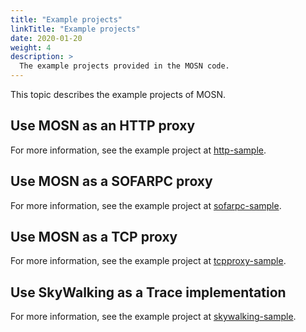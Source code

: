 ```yaml
---
title: "Example projects"
linkTitle: "Example projects"
date: 2020-01-20
weight: 4
description: >
  The example projects provided in the MOSN code.
---
```


This topic describes the example projects of MOSN.

## Use MOSN as an HTTP proxy

For more information, see the example project at [http-sample](https://github.com/mosn/mosn/blob/master/examples/en_readme/http-sample/README.md).

## Use MOSN as a SOFARPC proxy

For more information, see the example project at [sofarpc-sample](https://github.com/mosn/mosn/blob/master/examples/en_readme/sofarpc-sample/README.md).

## Use MOSN as a TCP proxy

For more information, see the example project at [tcpproxy-sample](https://github.com/mosn/mosn/blob/master/examples/en_readme/tcpproxy-sample/README.md).

## Use SkyWalking as a Trace implementation

For more information, see the example project at [skywalking-sample](https://github.com/mosn/mosn/tree/master/examples/en_readme/trace/skywalking/http).
